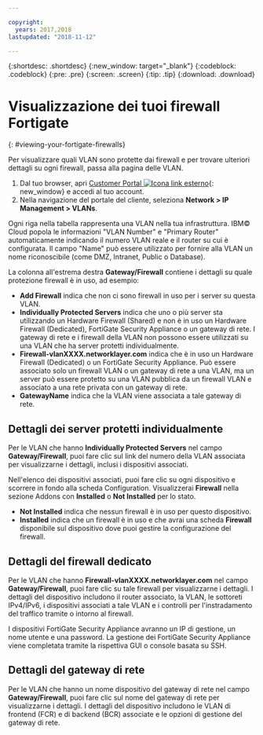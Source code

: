```yaml
---

copyright:
  years: 2017,2018
lastupdated: "2018-11-12"

---
```


{:shortdesc: .shortdesc}
{:new_window: target="_blank"}
{:codeblock: .codeblock}
{:pre: .pre}
{:screen: .screen}
{:tip: .tip}
{:download: .download}

# Visualizzazione dei tuoi firewall Fortigate
{: #viewing-your-fortigate-firewalls}

Per visualizzare quali VLAN sono protette dai firewall e per trovare ulteriori dettagli su ogni firewall, passa alla pagina delle VLAN.

1. Dal tuo browser, apri [Customer Portal ![Icona link esterno](../../icons/launch-glyph.svg "Icona link esterno")](https://control.softlayer.com/){: new_window} e accedi al tuo account.
2. Nella navigazione del portale del cliente, seleziona **Network > IP Management > VLANs**.

Ogni riga nella tabella rappresenta una VLAN nella tua infrastruttura. IBM© Cloud popola le informazioni "VLAN Number" e "Primary Router" automaticamente indicando il numero VLAN reale e il router su cui è configurata. Il campo "Name" può essere utilizzato per fornire alla VLAN un nome riconoscibile (come DMZ, Intranet, Public o Database).

La colonna all'estrema destra **Gateway/Firewall** contiene i dettagli su quale protezione firewall è in uso, ad esempio:

- **Add Firewall** indica che non ci sono firewall in uso per i server su questa VLAN.
- **Individually Protected Servers** indica che uno o più server sta utilizzando un Hardware Firewall (Shared) e non è in uso un Hardware Firewall (Dedicated), FortiGate Security Appliance o un gateway di rete. I gateway di rete e i firewall della VLAN non possono essere utilizzati su una VLAN che ha server protetti individualmente.
- **Firewall-vlanXXXX.networklayer.com** indica che è in uso un Hardware Firewall (Dedicated) o un FortiGate Security Appliance. Può essere associato solo un firewall VLAN o un gateway di rete a una VLAN, ma un server può essere protetto su una VLAN pubblica da un firewall VLAN e associato a una rete privata con un gateway di rete.
- **GatewayName** indica che la VLAN viene associata a tale gateway di rete.

## Dettagli dei server protetti individualmente

Per le VLAN che hanno **Individually Protected Servers** nel campo **Gateway/Firewall**, puoi fare clic sul link del numero della VLAN associata per visualizzarne i dettagli, inclusi i dispositivi associati.

Nell'elenco dei dispositivi associati, puoi fare clic su ogni dispositivo e scorrere in fondo alla scheda Configuration. Visualizzerai **Firewall** nella sezione Addons con **Installed** o **Not Installed** per lo stato.

- **Not Installed** indica che nessun firewall è in uso per questo dispositivo.
- **Installed** indica che un firewall è in uso e che avrai una scheda **Firewall** disponibile sul dispositivo dove puoi gestire la configurazione del firewall.

## Dettagli del firewall dedicato

Per le VLAN che hanno **Firewall-vlanXXXX.networklayer.com** nel campo **Gateway/Firewall**, puoi fare clic su tale firewall per visualizzarne i dettagli. I dettagli del dispositivo includono il router associato, la VLAN, le sottoreti IPv4/IPv6, i dispositivi associati a tale VLAN e i controlli per l'instradamento del traffico tramite o intorno al firewall.

I dispositivi FortiGate Security Appliance avranno un IP di gestione, un nome utente e una password.  La gestione dei FortiGate Security Appliance viene completata tramite la rispettiva GUI o console basata su SSH.

## Dettagli del gateway di rete

Per le VLAN che hanno un nome dispositivo del gateway di rete nel campo **Gateway/Firewall**, puoi fare clic sul nome del gateway di rete per visualizzarne i dettagli. I dettagli del dispositivo includono le VLAN di frontend (FCR) e di backend (BCR) associate e le opzioni di gestione del gateway di rete.
